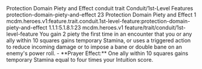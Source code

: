 <ability>
  <name>Protection Domain Piety and Effect</name>
  <metadata>
    <class>conduit</class>
    <feature_type>trait</feature_type>
    <file_dpath>Conduit/1st-Level Features</file_dpath>
    <item_id>protection-domain-piety-and-effect</item_id>
    <item_index>23</item_index>
    <item_name>Protection Domain Piety and Effect</item_name>
    <level>1</level>
    <scc>mcdm.heroes.v1:feature.trait.conduit.1st-level-feature:protection-domain-piety-and-effect</scc>
    <scdc>1.1.1:5.1.8.1:23</scdc>
    <source>mcdm.heroes.v1</source>
    <type>feature/trait/conduit/1st-level-feature</type>
  </metadata>
  <effects>
    <effect type="mundane" name="Piety">You gain 2 piety the first time in an encounter that you or any ally within 10 squares gains temporary Stamina, or uses a triggered action to reduce incoming damage or to impose a bane or double bane on an enemy&apos;s power roll.
- **Prayer Effect:** One ally within 10 squares gains temporary Stamina equal to four times your Intuition score.</effect>
  </effects>
</ability>
